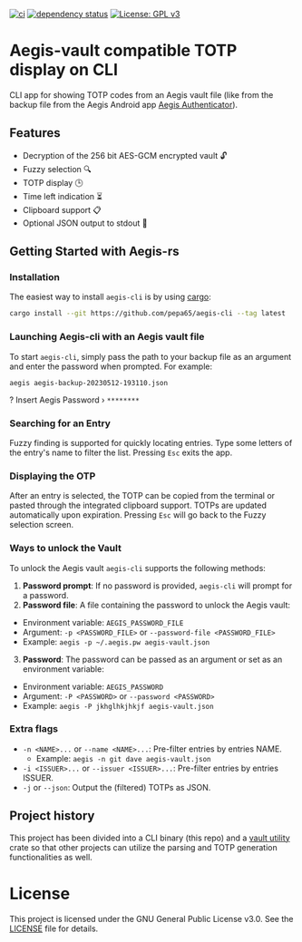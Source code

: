 [![ci](https://github.com/pepa65/aegis-cli/actions/workflows/ci.yml/badge.svg)](https://github.com/pepa65/aegis-rs/actions)
[![dependency status](https://deps.rs/repo/github/pepa65/aegis-cli/status.svg)](https://deps.rs/repo/github/pepa65/aegis-cli)
[![License: GPL v3](https://img.shields.io/badge/License-GPLv3-blue.svg)](https://www.gnu.org/licenses/gpl-3.0)

# Aegis-vault compatible TOTP display on CLI 
CLI app for showing TOTP codes from an Aegis vault file (like from the backup file from the Aegis Android app [Aegis Authenticator](https://github.com/beemdevelopment/Aegis)).

## Features
- Decryption of the 256 bit AES-GCM encrypted vault 🔓
- Fuzzy selection 🔍
- TOTP display 🕒
- Time left indication ⏳
- Clipboard support 📋
- Optional JSON output to stdout 📜

## Getting Started with Aegis-rs
### Installation
The easiest way to install `aegis-cli` is by using [cargo](https://crates.io/):

```sh
cargo install --git https://github.com/pepa65/aegis-cli --tag latest
```

### Launching Aegis-cli with an Aegis vault file
To start `aegis-cli`, simply pass the path to your backup file as an argument and enter the password when prompted.
For example:

`aegis aegis-backup-20230512-193110.json`

? Insert Aegis Password › `********`

### Searching for an Entry
Fuzzy finding is supported for quickly locating entries. Type some letters of the entry's name to filter the list.
Pressing `Esc` exits the app.

### Displaying the OTP
After an entry is selected, the TOTP can be copied from the terminal or pasted through the integrated clipboard support.
TOTPs are updated automatically upon expiration. Pressing `Esc` will go back to the Fuzzy selection screen.

### Ways to unlock the Vault
To unlock the Aegis vault `aegis-cli` supports the following methods:

1. **Password prompt**: If no password is provided, `aegis-cli` will prompt for a password.
2. **Password file**: A file containing the password to unlock the Aegis vault:
  - Environment variable: `AEGIS_PASSWORD_FILE`
  - Argument: `-p <PASSWORD_FILE>` or `--password-file <PASSWORD_FILE>`
  - Example: `aegis -p ~/.aegis.pw aegis-vault.json`
3. **Password**: The password can be passed as an argument or set as an environment variable:
  - Environment variable: `AEGIS_PASSWORD`
  - Argument: `-P <PASSWORD>` or `--password <PASSWORD>`
  - Example: `aegis -P jkhglhkjhkjf aegis-vault.json`

### Extra flags
* `-n <NAME>...` or `--name <NAME>...`: Pre-filter entries by entries NAME.
  - Example: `aegis -n git dave aegis-vault.json`
* `-i <ISSUER>...` or `--issuer <ISSUER>...`: Pre-filter entries by entries ISSUER.
* `-j` or `--json`: Output the (filtered) TOTPs as JSON.

## Project history
This project has been divided into a CLI binary (this repo) and a [vault
utility](https://github.com/Granddave/aegis-vault-utils) crate so that other
projects can utilize the parsing and TOTP generation functionalities as well.

# License
This project is licensed under the GNU General Public License v3.0. See the [LICENSE](LICENSE) file for details.

